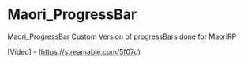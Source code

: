 # Maori_ProgressBar
 
Maori_ProgressBar
Custom Version of progressBars done for MaoriRP

[Video] - (https://streamable.com/5f07d)